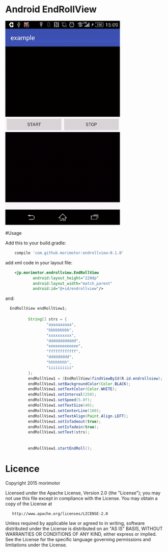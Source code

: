 # Android EndRollView
![EndRollViewt](https://github.com/morimotor/EndRollView/blob/master/image/sample_s.gif)

#Usage

Add this to your build.gradle:

```groovy
    compile 'com.github.morimotor:endrollview:0.1.0'
```

add xml code in your layout file:

```xml
    <jp.morimotor.endrollview.EndRollView
            android:layout_height="220dp"
            android:layout_width="match_parent"
            android:id="@+id/endrollview"/>
```

and:

```java
  EndRollView endRollView1;
  
          String[] strs = {
                  "aaaaaaaaaa",
                  "bbbbbbbbb",
                  "xxxxxxxxxx",
                  "dddddddddddd",
                  "eeeeeeeeeeeee",
                  "ffffffffffff",
                  "ddddddddd",
                  "hhhhhhhh",
                  "iiiiiiiiii"
          };
          endRollView1 = (EndRollView)findViewById(R.id.endrollview);
          endRollView1.setBackgroundColor(Color.BLACK);
          endRollView1.setTextColor(Color.WHITE);
          endRollView1.setInterval(250);
          endRollView1.setSpeed(5.0f);
          endRollView1.setTextSize(40);
          endRollView1.setCenterLine(100);
          endRollView1.setTextAlign(Paint.Align.LEFT);
          endRollView1.setIsfadeout(true);
          endRollView1.setIsfadein(true);
          endRollView1.setText(strs);
  
  
          endRollView1.startEndRoll();
```

# Licence

Copyright 2015 morimotor

   Licensed under the Apache License, Version 2.0 (the "License");
   you may not use this file except in compliance with the License.
   You may obtain a copy of the License at

       http://www.apache.org/licenses/LICENSE-2.0

   Unless required by applicable law or agreed to in writing, software
   distributed under the License is distributed on an "AS IS" BASIS,
   WITHOUT WARRANTIES OR CONDITIONS OF ANY KIND, either express or implied.
   See the License for the specific language governing permissions and
   limitations under the License.
